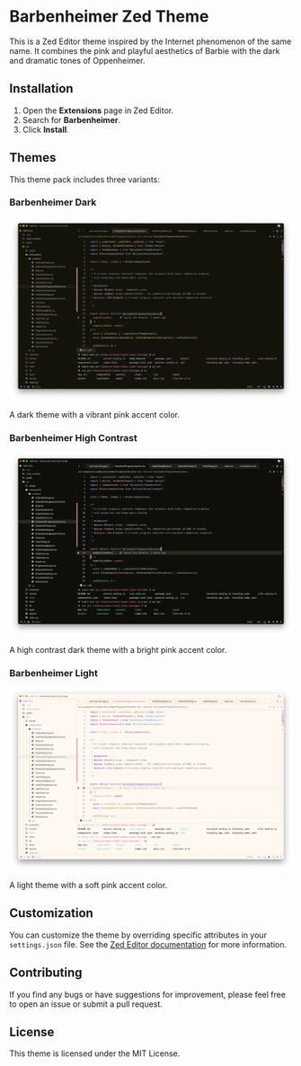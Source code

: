 # Barbenheimer Zed Theme

This is a Zed Editor theme inspired by the Internet phenomenon of the same name. It combines the pink and playful aesthetics of Barbie with the dark and dramatic tones of Oppenheimer.

## Installation

1. Open the **Extensions** page in Zed Editor.
2. Search for **Barbenheimer**.
3. Click **Install**.

## Themes

This theme pack includes three variants:

### Barbenheimer Dark

![Barbenheimer Dark](assets/barbenheimer-dark.webp)

A dark theme with a vibrant pink accent color.

### Barbenheimer High Contrast

![Barbenheimer High Contrast](assets/barbenheimer-high-contrast.webp)

A high contrast dark theme with a bright pink accent color.

### Barbenheimer Light

![Barbenheimer Light](assets/barbenheimer-light.webp)

A light theme with a soft pink accent color.

## Customization

You can customize the theme by overriding specific attributes in your `settings.json` file. See the [Zed Editor documentation](https://zed.dev/docs/themes) for more information.

## Contributing

If you find any bugs or have suggestions for improvement, please feel free to open an issue or submit a pull request.

## License

This theme is licensed under the MIT License.
